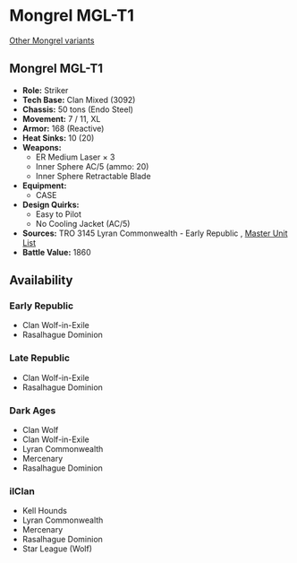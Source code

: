 # Mongrel MGL-T1 

[Other Mongrel variants](../mongrel.md) 

## Mongrel MGL-T1 

- **Role:** Striker 
- **Tech Base:** Clan Mixed (3092) 
- **Chassis:** 50 tons (Endo Steel) 
- **Movement:** 7 / 11, XL 
- **Armor:** 168 (Reactive) 
- **Heat Sinks:** 10 (20) 
- **Weapons:** 
  - ER Medium Laser × 3 
  - Inner Sphere AC/5 (ammo: 20) 
  - Inner Sphere Retractable Blade 
- **Equipment:** 
  - CASE 
- **Design Quirks:** 
  - Easy to Pilot 
  - No Cooling Jacket (AC/5) 
- **Sources:** TRO 3145 Lyran Commonwealth - Early Republic , [Master Unit List](http://masterunitlist.info/Unit/Details/6618) 
- **Battle Value:** 1860 

## Availability 

### Early Republic 

- Clan Wolf-in-Exile 
- Rasalhague Dominion 

### Late Republic 

- Clan Wolf-in-Exile 
- Rasalhague Dominion 

### Dark Ages 

- Clan Wolf 
- Clan Wolf-in-Exile 
- Lyran Commonwealth 
- Mercenary 
- Rasalhague Dominion 

### ilClan 

- Kell Hounds 
- Lyran Commonwealth 
- Mercenary 
- Rasalhague Dominion 
- Star League (Wolf) 

